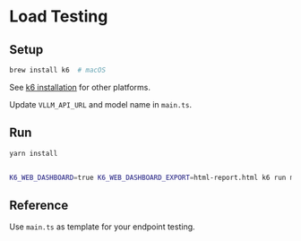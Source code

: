 # Load Testing

## Setup

```bash
brew install k6  # macOS
```
See [k6 installation](https://grafana.com/docs/k6/latest/set-up/install-k6/) for other platforms.

Update `VLLM_API_URL` and model name in `main.ts`.

## Run

```bash
yarn install


K6_WEB_DASHBOARD=true K6_WEB_DASHBOARD_EXPORT=html-report.html k6 run main.ts --out json=vllm.json
```

## Reference

Use `main.ts` as template for your endpoint testing.
